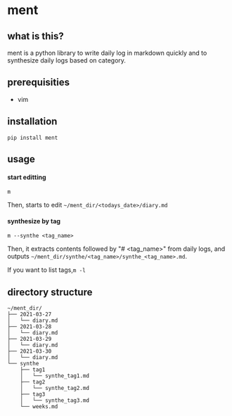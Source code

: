 # ment
## what is this?
ment is a python library to write daily log in markdown quickly and to synthesize daily logs based on category.

## prerequisities
- vim
## installation
```
pip install ment
```
## usage
#### start editting
```
m
```
Then, starts to edit `~/ment_dir/<todays_date>/diary.md`

#### synthesize by tag
```
m --synthe <tag_name>
```
Then, it extracts contents followed by "# <tag_name>" from daily logs,
and outputs `~/ment_dir/synthe/<tag_name>/synthe_<tag_name>.md`.

If you want to list tags,`m -l`


## directory structure
```
~/ment_dir/
├── 2021-03-27
│   └── diary.md
├── 2021-03-28
│   └── diary.md
├── 2021-03-29
│   └── diary.md
├── 2021-03-30
│   └── diary.md
└── synthe
    ├── tag1
    │   └── synthe_tag1.md
    ├── tag2
    │   └── synthe_tag2.md
    ├── tag3
    │   └── synthe_tag3.md
    └── weeks.md

```
